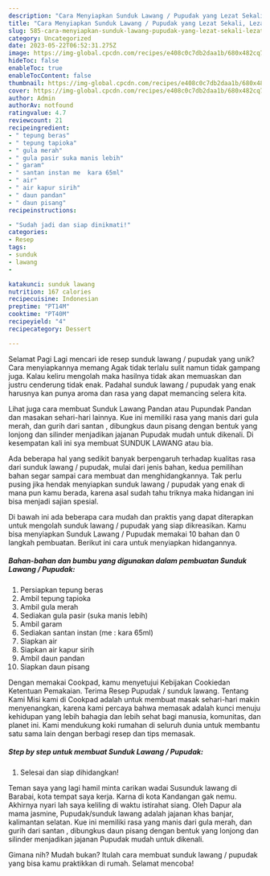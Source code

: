 ```yaml
---
description: "Cara Menyiapkan Sunduk Lawang / Pupudak yang Lezat Sekali, Lezat"
title: "Cara Menyiapkan Sunduk Lawang / Pupudak yang Lezat Sekali, Lezat"
slug: 585-cara-menyiapkan-sunduk-lawang-pupudak-yang-lezat-sekali-lezat
category: Uncategorized
date: 2023-05-22T06:52:31.275Z
image: https://img-global.cpcdn.com/recipes/e408c0c7db2daa1b/680x482cq70/sunduk-lawang-pupudak-foto-resep-utama.jpg
hideToc: false
enableToc: true
enableTocContent: false
thumbnail: https://img-global.cpcdn.com/recipes/e408c0c7db2daa1b/680x482cq70/sunduk-lawang-pupudak-foto-resep-utama.jpg
cover: https://img-global.cpcdn.com/recipes/e408c0c7db2daa1b/680x482cq70/sunduk-lawang-pupudak-foto-resep-utama.jpg
author: Admin
authorAv: notfound
ratingvalue: 4.7
reviewcount: 21
recipeingredient:
- " tepung beras"
- " tepung tapioka"
- " gula merah"
- " gula pasir suka manis lebih"
- " garam"
- " santan instan me  kara 65ml"
- " air"
- " air kapur sirih"
- " daun pandan"
- " daun pisang"
recipeinstructions:

- "Sudah jadi dan siap dinikmati!"
categories:
- Resep
tags:
- sunduk
- lawang
- 

katakunci: sunduk lawang  
nutrition: 167 calories
recipecuisine: Indonesian
preptime: "PT14M"
cooktime: "PT40M"
recipeyield: "4"
recipecategory: Dessert

---
```



Selamat Pagi Lagi mencari ide resep sunduk lawang / pupudak yang unik? Cara menyiapkannya memang Agak tidak terlalu sulit namun tidak gampang juga. Kalau keliru mengolah maka hasilnya tidak akan memuaskan dan justru cenderung tidak enak. Padahal sunduk lawang / pupudak yang enak harusnya kan punya aroma dan rasa yang dapat memancing selera kita.


Lihat juga cara membuat Sunduk Lawang Pandan atau Pupundak Pandan dan masakan sehari-hari lainnya. Kue ini memiliki rasa yang manis dari gula merah, dan gurih dari santan , dibungkus daun pisang dengan bentuk yang lonjong dan silinder menjadikan jajanan Pupudak mudah untuk dikenali. Di kesempatan kali ini sya membuat SUNDUK LAWANG atau bia.

Ada beberapa hal yang sedikit banyak berpengaruh terhadap kualitas rasa dari sunduk lawang / pupudak, mulai dari jenis bahan, kedua pemilihan bahan segar sampai cara membuat dan menghidangkannya. Tak perlu pusing jika hendak menyiapkan sunduk lawang / pupudak yang enak di mana pun kamu berada, karena asal sudah tahu triknya maka hidangan ini bisa menjadi sajian spesial.


Di bawah ini ada beberapa cara mudah dan praktis yang dapat diterapkan untuk mengolah sunduk lawang / pupudak yang siap dikreasikan. Kamu bisa menyiapkan Sunduk Lawang / Pupudak memakai 10 bahan dan 0 langkah pembuatan. Berikut ini cara untuk menyiapkan hidangannya.

<!--inarticleads1-->

##### Bahan-bahan dan bumbu yang digunakan dalam pembuatan Sunduk Lawang / Pupudak:

1. Persiapkan  tepung beras
1. Ambil  tepung tapioka
1. Ambil  gula merah
1. Sediakan  gula pasir (suka manis lebih)
1. Ambil  garam
1. Sediakan  santan instan (me : kara 65ml)
1. Siapkan  air
1. Siapkan  air kapur sirih
1. Ambil  daun pandan
1. Siapkan  daun pisang


Dengan memakai Cookpad, kamu menyetujui Kebijakan Cookiedan Ketentuan Pemakaian. Terima Resep Pupudak / sunduk lawang. Tentang Kami Misi kami di Cookpad adalah untuk membuat masak sehari-hari makin menyenangkan, karena kami percaya bahwa memasak adalah kunci menuju kehidupan yang lebih bahagia dan lebih sehat bagi manusia, komunitas, dan planet ini. Kami mendukung koki rumahan di seluruh dunia untuk membantu satu sama lain dengan berbagi resep dan tips memasak. 

<!--inarticleads2-->

##### Step by step untuk membuat Sunduk Lawang / Pupudak:


1. Selesai dan siap dihidangkan!

Teman saya yang lagi hamil minta carikan wadai Susunduk lawang di Barabai, kota tempat saya kerja. Karna di kota Kandangan gak nemu. Akhirnya nyari lah saya keliling di waktu istirahat siang. Oleh Dapur ala mama jasmine, Pupudak/sunduk lawang adalah jajanan khas banjar, kalimantan selatan. Kue ini memiliki rasa yang manis dari gula merah, dan gurih dari santan , dibungkus daun pisang dengan bentuk yang lonjong dan silinder menjadikan jajanan Pupudak mudah untuk dikenali. 

Gimana nih? Mudah bukan? Itulah cara membuat sunduk lawang / pupudak yang bisa kamu praktikkan di rumah. Selamat mencoba!
